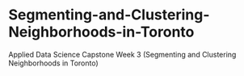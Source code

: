 # Segmenting-and-Clustering-Neighborhoods-in-Toronto
Applied Data Science Capstone Week 3 (Segmenting and Clustering Neighborhoods in Toronto)

